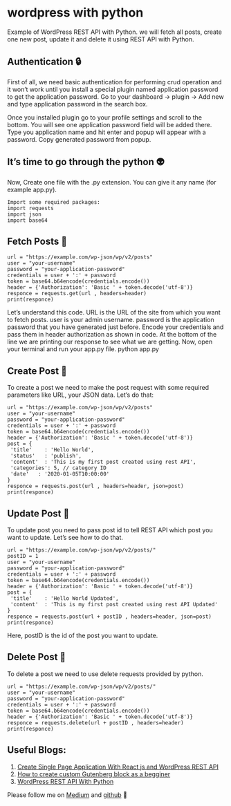 # wordpress with python

Example of WordPress REST API with Python. we will fetch all posts, create one new post, update it and delete it using REST API with Python.

## Authentication 🔒
First of all, we need basic authentication for performing crud operation and it won’t work until you install a special plugin named application password to get the application password.
Go to your dashboard -> plugin -> Add new and type application password in the search box.

Once you installed plugin go to your profile settings and scroll to the bottom. You will see one application password field will be added there. Type you application name and hit enter and popup will appear with a password. Copy generated password from popup.

## It’s time to go through the python 👽
Now, Create one file with the .py extension. You can give it any name (for example app.py).
```
Import some required packages:
import requests
import json
import base64
```

## Fetch Posts 📮
```
url = "https://example.com/wp-json/wp/v2/posts"
user = "your-username"
password = "your-application-password"
credentials = user + ':' + password
token = base64.b64encode(credentials.encode())
header = {'Authorization': 'Basic ' + token.decode('utf-8')}
responce = requests.get(url , headers=header)
print(responce)
```
Let’s understand this code.
URL is the URL of the site from which you want to fetch posts.
user is your admin username.
password is the application password that you have generated just before.
Encode your credentials and pass them in header authorization as shown in code.
At the bottom of the line we are printing our response to see what we are getting.
Now, open your terminal and run your app.py file.
python app.py

## Create Post 📮
To create a post we need to make the post request with some required parameters like URL, your JSON data. Let’s do that:
```
url = "https://example.com/wp-json/wp/v2/posts"
user = "your-username"
password = "your-application-password"
credentials = user + ':' + password
token = base64.b64encode(credentials.encode())
header = {'Authorization': 'Basic ' + token.decode('utf-8')}
post = {
 'title'    : 'Hello World',
 'status'   : 'publish', 
 'content'  : 'This is my first post created using rest API',
 'categories': 5, // category ID
 'date'   : '2020-01-05T10:00:00'
}
responce = requests.post(url , headers=header, json=post)
print(responce)
```

## Update Post 📮
To update post you need to pass post id to tell REST API which post you want to update. Let’s see how to do that.
```
url = "https://example.com/wp-json/wp/v2/posts/"
postID = 1
user = "your-username"
password = "your-application-password"
credentials = user + ':' + password
token = base64.b64encode(credentials.encode())
header = {'Authorization': 'Basic ' + token.decode('utf-8')}
post = {
 'title'    : 'Hello World Updated',
 'content'  : 'This is my first post created using rest API Updated'
}
responce = requests.post(url + postID , headers=header, json=post)
print(responce)
```
Here, postID is the id of the post you want to update.

## Delete Post 📮
To delete a post we need to use delete requests provided by python.
```
url = "https://example.com/wp-json/wp/v2/posts/"
user = "your-username"
password = "your-application-password"
credentials = user + ':' + password
token = base64.b64encode(credentials.encode())
header = {'Authorization': 'Basic ' + token.decode('utf-8')}
responce = requests.delete(url + postID , headers=header)
print(responce)
```

 ## Useful Blogs:
   1. [Create Single Page Application With React js and WordPress REST API](http://wholeblogs.com/how-to-create-a-single-page-applicationspa-with-react-js-and-wordpress-rest-api/)
   2. [How to create custom Gutenberg block as a begginer](https://medium.com/@brijeshdhanani/steps-to-create-custom-gutenberg-block-as-a-beginner-62e13e1d5e1c)
   3. [WordPress REST API With Python](https://wholeblogs.com/wordpress-rest-api-with-python/)
   
Please follow me on [Medium](https://medium.com/@brijeshdhanani) and [github](https://github.com/BRdhanani) 🙏
